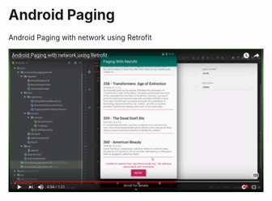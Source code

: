 # Android Paging
Android Paging with network using Retrofit

[![Android Paging Retrofit](screenshot/thumbnail.png)](https://youtu.be/QxlUdGPtpzE)
